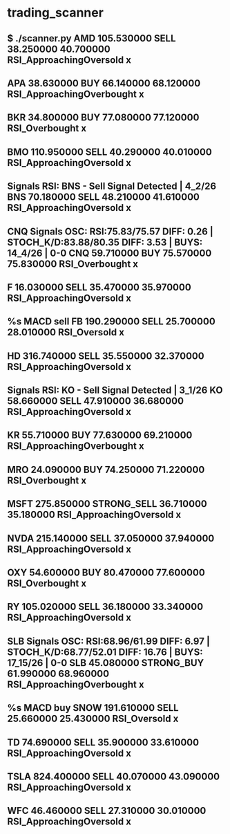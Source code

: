 # trading_scanner




$ ./scanner.py
   AMD       105.530000  SELL                38.250000     40.700000  RSI_ApproachingOversold   x 
--------------------------------------------------------------------------
   APA        38.630000  BUY                 66.140000     68.120000  RSI_ApproachingOverbought   x 
--------------------------------------------------------------------------
   BKR        34.800000  BUY                 77.080000     77.120000  RSI_Overbought   x 
--------------------------------------------------------------------------
   BMO       110.950000  SELL                40.290000     40.010000  RSI_ApproachingOversold   x 
--------------------------------------------------------------------------
Signals RSI: BNS - Sell Signal Detected | 4_2/26
   BNS        70.180000  SELL                48.210000     41.610000  RSI_ApproachingOversold   x 
--------------------------------------------------------------------------
CNQ Signals OSC:  RSI:75.83/75.57 DIFF: 0.26 | STOCH_K/D:83.88/80.35 DIFF: 3.53 | BUYS: 14_4/26 | 0-0
   CNQ        59.710000  BUY                 75.570000     75.830000  RSI_Overbought   x 
--------------------------------------------------------------------------
   F          16.030000  SELL                35.470000     35.970000  RSI_ApproachingOversold   x 
--------------------------------------------------------------------------
%s MACD sell
   FB        190.290000  SELL                25.700000     28.010000  RSI_Oversold   x 
--------------------------------------------------------------------------
   HD        316.740000  SELL                35.550000     32.370000  RSI_ApproachingOversold   x 
--------------------------------------------------------------------------
Signals RSI: KO - Sell Signal Detected | 3_1/26
   KO         58.660000  SELL                47.910000     36.680000  RSI_ApproachingOversold   x 
--------------------------------------------------------------------------
   KR         55.710000  BUY                 77.630000     69.210000  RSI_ApproachingOverbought   x 
--------------------------------------------------------------------------
   MRO        24.090000  BUY                 74.250000     71.220000  RSI_Overbought   x 
--------------------------------------------------------------------------
   MSFT      275.850000  STRONG_SELL         36.710000     35.180000  RSI_ApproachingOversold   x 
--------------------------------------------------------------------------
   NVDA      215.140000  SELL                37.050000     37.940000  RSI_ApproachingOversold   x 
--------------------------------------------------------------------------
   OXY        54.600000  BUY                 80.470000     77.600000  RSI_Overbought   x 
--------------------------------------------------------------------------
   RY        105.020000  SELL                36.180000     33.340000  RSI_ApproachingOversold   x 
--------------------------------------------------------------------------
SLB Signals OSC:  RSI:68.96/61.99 DIFF: 6.97 | STOCH_K/D:68.77/52.01 DIFF: 16.76 | BUYS: 17_15/26 | 0-0
   SLB        45.080000  STRONG_BUY          61.990000     68.960000  RSI_ApproachingOverbought   x 
--------------------------------------------------------------------------
%s MACD buy
   SNOW      191.610000  SELL                25.660000     25.430000  RSI_Oversold   x 
--------------------------------------------------------------------------
   TD         74.690000  SELL                35.900000     33.610000  RSI_ApproachingOversold   x 
--------------------------------------------------------------------------
   TSLA      824.400000  SELL                40.070000     43.090000  RSI_ApproachingOversold   x 
--------------------------------------------------------------------------
   WFC        46.460000  SELL                27.310000     30.010000  RSI_ApproachingOversold   x 
--------------------------------------------------------------------------


